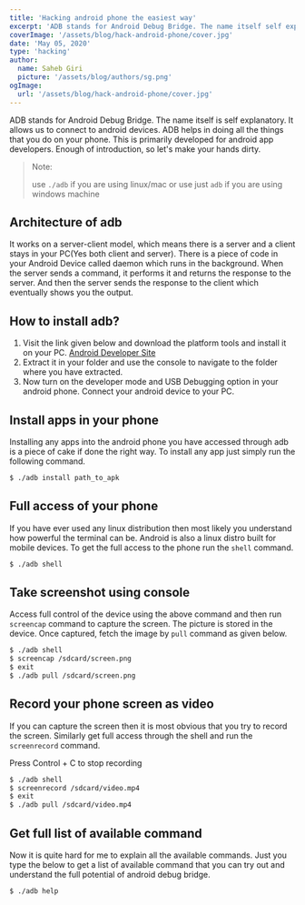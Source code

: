 ```yaml
---
title: 'Hacking android phone the easiest way'
excerpt: 'ADB stands for Android Debug Bridge. The name itself self explanatory. It allows us to connect to android devices.'
coverImage: '/assets/blog/hack-android-phone/cover.jpg'
date: 'May 05, 2020'
type: 'hacking'
author:
  name: Saheb Giri
  picture: '/assets/blog/authors/sg.png'
ogImage:
  url: '/assets/blog/hack-android-phone/cover.jpg'
---
```


ADB stands for Android Debug Bridge. The name itself is self explanatory. It allows us to connect to android devices. ADB helps in doing all the things that you do on your phone. This is primarily developed for android app developers. Enough of introduction, so let's make your hands dirty.

> Note:
>
> use `./adb` if you are using linux/mac or use just `adb` if you are using windows machine

## Architecture of adb

It works on a server-client model, which means there is a server and a client stays in your PC(Yes both client and server). There is a piece of code in your Android Device called daemon which runs in the background. When the server sends a command, it performs it and returns the response to the server. And then the server sends the response to the client which eventually shows you the output.

## How to install adb?

1. Visit the link given below and download the platform tools and install it on your PC.
   [Android Developer Site](https://developer.android.com/studio/releases/platform-tools)
2. Extract it in your folder and use the console to navigate to the folder where you have extracted.
3. Now turn on the developer mode and USB Debugging option in your android phone. Connect your android device to your PC.

## Install apps in your phone

Installing any apps into the android phone you have accessed through adb is a piece of cake if done the right way. To install any app just simply run the following command.

```bash
$ ./adb install path_to_apk
```

## Full access of your phone

If you have ever used any linux distribution then most likely you understand how powerful the terminal can be. Android is also a linux distro built for mobile devices. To get the full access to the phone run the `shell` command.

```bash
$ ./adb shell
```

## Take screenshot using console

Access full control of the device using the above command and then run `screencap` command to capture the screen. The picture is stored in the device. Once captured, fetch the image by `pull` command as given below.

```bash
$ ./adb shell
$ screencap /sdcard/screen.png
$ exit
$ ./adb pull /sdcard/screen.png
```

## Record your phone screen as video

If you can capture the screen then it is most obvious that you try to record the screen. Similarly get full access through the shell and run the `screenrecord` command.

Press Control + C to stop recording

```bash
$ ./adb shell
$ screenrecord /sdcard/video.mp4
$ exit
$ ./adb pull /sdcard/video.mp4
```

## Get full list of available command

Now it is quite hard for me to explain all the available commands. Just you type the below to get a list of available command that you can try out and understand the full potential of android debug bridge.

```bash
$ ./adb help
```
